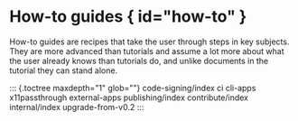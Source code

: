 # How-to guides  { id="how-to" }

How-to guides are recipes that take the user through steps in key
subjects. They are more advanced than tutorials and assume a lot more
about what the user already knows than tutorials do, and unlike
documents in the tutorial they can stand alone.

::: {.toctree maxdepth="1" glob=""}
code-signing/index ci cli-apps x11passthrough external-apps
publishing/index contribute/index internal/index upgrade-from-v0.2
:::
